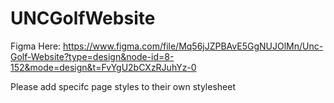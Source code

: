 # UNCGolfWebsite


Figma Here: https://www.figma.com/file/Mq56jJZPBAvE5GgNUJOlMn/Unc-Golf-Website?type=design&node-id=8-152&mode=design&t=FvYgU2bCXzRJuhYz-0


Please add specifc page styles to their own stylesheet